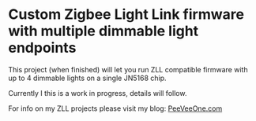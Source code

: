 # Custom Zigbee Light Link firmware with multiple dimmable light endpoints

This project (when finished) will let you run ZLL compatible firmware with up to 4 dimmable lights on a single JN5168 chip.

Currently I this is a work in progress, details will follow. 


For info on my ZLL projects please visit my blog: [PeeVeeOne.com](http://peeveeone.com/?tag=light-link)




